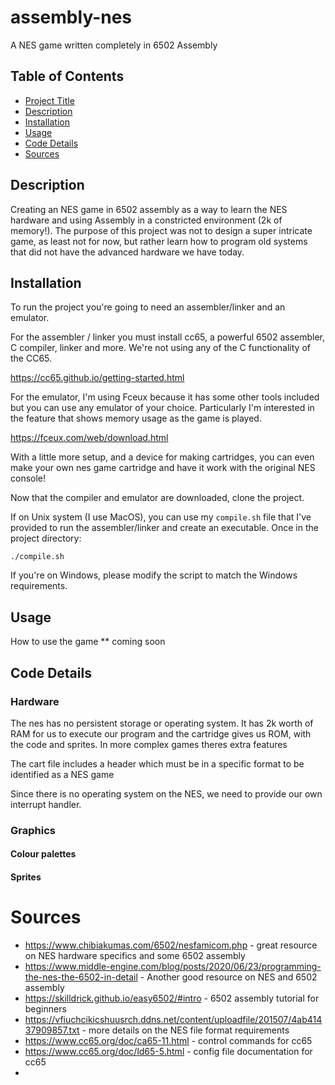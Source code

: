 # assembly-nes
A NES game written completely in 6502 Assembly

## Table of Contents

- [Project Title](#project-title)
- [Description](#description)
- [Installation](#installation)
- [Usage](#usage)
- [Code Details](#code-details)
- [Sources](#sources)

## Description

Creating an NES game in 6502 assembly as a way to learn the NES hardware and using Assembly in a constricted environment (2k of memory!).
The purpose of this project was not to design a super intricate game, as least not for now, but rather learn how to program old systems that did not have the advanced hardware we have today.

## Installation

To run the project you're going to need an assembler/linker and an emulator.

For the assembler / linker you must install cc65, a powerful 6502 assembler, C compiler, linker and more. We're not using any of the C functionality of the CC65.

https://cc65.github.io/getting-started.html

For the emulator, I'm using Fceux because it has some other tools included but you can use any emulator of your choice. Particularly I'm interested in the feature that shows memory usage as the game is played.

https://fceux.com/web/download.html

With a little more setup, and a device for making cartridges, you can even make your own nes game cartridge and have it work with the original NES console!


Now that the compiler and emulator are downloaded, clone the project. 

If on Unix system (I use MacOS), you can use my ```compile.sh``` file that I've provided to run the assembler/linker and create an executable. 
Once in the project directory:
```
./compile.sh
```

If you're on Windows, please modify the script to match the Windows requirements.


## Usage 

How to use the game ** coming soon


## Code Details 

### Hardware
The nes has no persistent storage or operating system. It has 2k worth of RAM for us to execute our program and the cartridge gives us ROM, with the code and sprites. In more complex games theres extra features

The cart file includes a header which must be in a specific format to be identified as a NES game

Since there is no operating system on the NES, we need to provide our own interrupt handler.


### Graphics

#### Colour palettes 

#### Sprites


# Sources 

- https://www.chibiakumas.com/6502/nesfamicom.php                                               - great resource on NES hardware specifics and some 6502 assembly
- https://www.middle-engine.com/blog/posts/2020/06/23/programming-the-nes-the-6502-in-detail    - Another good resource on NES and 6502 assembly
- https://skilldrick.github.io/easy6502/#intro                                                  - 6502 assembly tutorial for beginners
- https://vfiuchcikicshuusrch.ddns.net/content/uploadfile/201507/4ab41437909857.txt             - more details on the NES file format requirements
- https://www.cc65.org/doc/ca65-11.html                                                         - control commands for cc65
- https://www.cc65.org/doc/ld65-5.html                                                          - config file documentation for cc65
- 